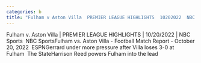 ```yaml
---
categories: b
title: "Fulham v Aston Villa  PREMIER LEAGUE HIGHLIGHTS  10202022  NBC Sports  NBC Sports"
---
```

Fulham v. Aston Villa | PREMIER LEAGUE HIGHLIGHTS | 10/20/2022 | NBC Sports&nbsp;&nbsp;NBC SportsFulham vs. Aston Villa - Football Match Report - October 20, 2022&nbsp;&nbsp;ESPNGerrard under more pressure after Villa loses 3-0 at Fulham&nbsp;&nbsp;The StateHarrison Reed powers Fulham into the lead 